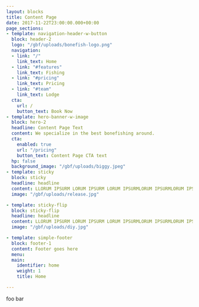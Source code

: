```yaml
---
layout: blocks
title: Content Page
date: 2017-11-22T23:00:00.000+00:00
page_sections:
- template: navigation-header-w-button
  block: header-2
  logo: "/gbf/uploads/bonefish-logo.png"
  navigation:
  - link: "/"
    link_text: Home
  - link: "#features"
    link_text: Fishing
  - link: "#pricing"
    link_text: Pricing
  - link: "#team"
    link_text: Lodge
  cta:
    url: /
    button_text: Book Now
- template: hero-banner-w-image
  block: hero-2
  headline: Content Page Text
  content: We specialize in the best bonefishing around.
  cta:
    enabled: true
    url: "/pricing"
    button_text: Content Page CTA text
  hp: false
  background_image: "/gbf/uploads/biggy.jpeg"
- template: sticky
  block: sticky
  headline: headline
  content: LLORUM IPSURM LORUM IPSURM LORUM IPSURMLORUM IPSURMLORUM IPSURMLORUM IPSURMLORUM IPSURMLORUM LORUM IPSURM LORUM IPSURM LORUM IPSURMLORUM IPSURMLORUM IPSURMLORUM IPSURMLORUM IPSURMLORUM LORUM IPSURM LORUM IPSURM LORUM IPSURMLORUM IPSURMLORUM IPSURMLORUM IPSURMLORUM IPSURMLORUM LORUM IPSURM LORUM IPSURM LORUM IPSURMLORUM IPSURMLORUM IPSURMLORUM IPSURMLORUM IPSURMLORUM LORUM IPSURM LORUM IPSURM LORUM IPSURMLORUM IPSURMLORUM IPSURMLORUM IPSURMLORUM IPSURMLORUM LORUM IPSURM LORUM IPSURM LORUM IPSURMLORUM IPSURMLORUM IPSURMLORUM IPSURMLORUM IPSURMLORUM LORUM IPSURM LORUM IPSURM LORUM IPSURMLORUM IPSURMLORUM IPSURMLORUM IPSURMLORUM IPSURMLORUM LORUM IPSURM LORUM IPSURM LORUM IPSURMLORUM IPSURMLORUM IPSURMLORUM IPSURMLORUM IPSURMLORUM LORUM IPSURM LORUM IPSURM LORUM IPSURMLORUM IPSURMLORUM IPSURMLORUM IPSURMLORUM IPSURMLORUM LORUM IPSURM LORUM IPSURM LORUM IPSURMLORUM IPSURMLORUM IPSURMLORUM IPSURMLORUM IPSURMLORUM LORUM IPSURM LORUM IPSURM LORUM IPSURMLORUM IPSURMLORUM IPSURMLORUM IPSURMLORUM IPSURMLORUM LORUM IPSURM LORUM IPSURM LORUM IPSURMLORUM IPSURMLORUM IPSURMLORUM IPSURMLORUM IPSURMLORUM LORUM IPSURM LORUM IPSURM LORUM IPSURMLORUM IPSURMLORUM IPSURMLORUM IPSURMLORUM IPSURMLORUM LORUM IPSURM LORUM IPSURM LORUM IPSURMLORUM IPSURMLORUM IPSURMLORUM IPSURMLORUM IPSURMLORUM LORUM IPSURM LORUM IPSURM LORUM IPSURMLORUM IPSURMLORUM IPSURMLORUM IPSURMLORUM IPSURMLORUM LORUM IPSURM LORUM IPSURM LORUM IPSURMLORUM IPSURMLORUM IPSURMLORUM IPSURMLORUM IPSURMLORUM LORUM IPSURM LORUM IPSURM LORUM IPSURMLORUM IPSURMLORUM IPSURMLORUM IPSURMLORUM IPSURMLORUM IPSURMLORUM IPSURMLORUM IPSURMLORUM LORUM IPSURM LORUM IPSURM LORUM IPSURMLORUM IPSURMLORUM IPSURMLORUM IPSURMLORUM IPSURMLORUM LORUM IPSURM LORUM IPSURM LORUM IPSURMLORUM IPSURMLORUM IPSURMLORUM IPSURMLORUM IPSURMLORUM LORUM IPSURM LORUM IPSURM LORUM IPSURMLORUM IPSURMLORUM IPSURMLORUM IPSURMLORUM IPSURMLORUM LORUM IPSURM LORUM IPSURM LORUM IPSURMLORUM IPSURMLORUM IPSURMLORUM IPSURMLORUM IPSURMLORUM LORUM IPSURM LORUM IPSURM LORUM IPSURMLORUM IPSURMLORUM IPSURMLORUM IPSURMLORUM IPSURMLORUM LORUM IPSURM LORUM IPSURM LORUM IPSURMLORUM IPSURMLORUM IPSURMLORUM IPSURMLORUM IPSURMLORUM LORUM IPSURM LORUM IPSURM LORUM IPSURMLORUM IPSURMLORUM IPSURMLORUM IPSURMLORUM IPSURMLORUM LORUM IPSURM LORUM IPSURM LORUM IPSURMLORUM IPSURMLORUM IPSURMLORUM IPSURMLORUM IPSURMLORUM LORUM IPSURM LORUM IPSURM LORUM IPSURMLORUM IPSURMLORUM IPSURMLORUM IPSURMLORUM IPSURMLORUM LORUM IPSURM LORUM IPSURM LORUM IPSURMLORUM IPSURMLORUM IPSURMLORUM IPSURMLORUM IPSURMLORUM LORUM IPSURM LORUM IPSURM LORUM IPSURMLORUM IPSURMLORUM IPSURMLORUM IPSURMLORUM IPSURMLORUM IPSURMLORUM IPSURMLORUM IPSURMLORUM LORUM IPSURM LORUM IPSURM LORUM IPSURMLORUM IPSURMLORUM IPSURMLORUM IPSURMLORUM IPSURMLORUM LORUM IPSURM LORUM IPSURM LORUM IPSURMLORUM IPSURMLORUM IPSURMLORUM IPSURMLORUM IPSURMLORUM LORUM IPSURM LORUM IPSURM LORUM IPSURMLORUM IPSURMLORUM IPSURMLORUM IPSURMLORUM IPSURMLORUM LORUM IPSURM LORUM IPSURM LORUM IPSURMLORUM IPSURMLORUM IPSURMLORUM IPSURMLORUM IPSURMLORUM LORUM IPSURM LORUM IPSURM LORUM IPSURMLORUM IPSURMLORUM IPSURMLORUM IPSURMLORUM IPSURMLORUM LORUM IPSURM LORUM IPSURM LORUM IPSURMLORUM IPSURMLORUM IPSURMLORUM IPSURMLORUM IPSURMLORUM LORUM IPSURM LORUM IPSURM LORUM IPSURMLORUM IPSURMLORUM IPSURMLORUM IPSURMLORUM IPSURMLORUM LORUM IPSURM LORUM IPSURM LORUM IPSURMLORUM IPSURMLORUM IPSURMLORUM IPSURMLORUM IPSURMLORUM LORUM IPSURM LORUM IPSURM LORUM IPSURMLORUM IPSURMLORUM IPSURMLORUM IPSURMLORUM IPSURMLORUM LORUM IPSURM LORUM IPSURM LORUM IPSURMLORUM IPSURMLORUM IPSURMLORUM IPSURMLORUM IPSURMLORUM LORUM IPSURM LORUM IPSURM LORUM IPSURMLORUM IPSURMLORUM IPSURMLORUM IPSURMLORUM IPSURMLORUM IPSURMLORUM IPSURMLORUM IPSURMLORUM LORUM IPSURM LORUM IPSURM LORUM IPSURMLORUM IPSURMLORUM IPSURMLORUM IPSURMLORUM IPSURMLORUM LORUM IPSURM LORUM IPSURM LORUM IPSURMLORUM IPSURMLORUM IPSURMLORUM IPSURMLORUM IPSURMLORUM LORUM IPSURM LORUM IPSURM LORUM IPSURMLORUM IPSURMLORUM IPSURMLORUM IPSURMLORUM IPSURMLORUM LORUM IPSURM LORUM IPSURM LORUM IPSURMLORUM IPSURMLORUM IPSURMLORUM IPSURMLORUM IPSURMLORUM LORUM IPSURM LORUM IPSURM LORUM IPSURMLORUM IPSURMLORUM IPSURMLORUM IPSURMLORUM IPSURMLORUM LORUM IPSURM LORUM IPSURM LORUM IPSURMLORUM IPSURMLORUM IPSURMLORUM IPSURMLORUM IPSURMLORUM LORUM IPSURM LORUM IPSURM LORUM IPSURMLORUM IPSURMLORUM IPSURMLORUM IPSURMLORUM IPSURMLORUM LORUM IPSURM LORUM IPSURM LORUM IPSURMLORUM IPSURMLORUM IPSURMLORUM IPSURMLORUM IPSURMLORUM LORUM IPSURM LORUM IPSURM LORUM IPSURMLORUM IPSURMLORUM IPSURMLORUM IPSURMLORUM IPSURMLORUM LORUM IPSURM LORUM IPSURM LORUM IPSURMLORUM IPSURMLORUM IPSURMLORUM IPSURMLORUM IPSURMLORUM LORUM IPSURM LORUM IPSURM LORUM IPSURMLORUM IPSURMLORUM IPSURMLORUM IPSURMLORUM IPSURMLORUM IPSURMLORUM IPSURMLORUM IPSURMLORUM LORUM IPSURM LORUM IPSURM LORUM IPSURMLORUM IPSURMLORUM IPSURMLORUM IPSURMLORUM IPSURMLORUM LORUM IPSURM LORUM IPSURM LORUM IPSURMLORUM IPSURMLORUM IPSURMLORUM IPSURMLORUM IPSURMLORUM LORUM IPSURM LORUM IPSURM LORUM IPSURMLORUM IPSURMLORUM IPSURMLORUM IPSURMLORUM IPSURMLORUM LORUM IPSURM LORUM IPSURM LORUM IPSURMLORUM IPSURMLORUM IPSURMLORUM IPSURMLORUM IPSURMLORUM LORUM IPSURM LORUM IPSURM LORUM IPSURMLORUM IPSURMLORUM IPSURMLORUM IPSURMLORUM IPSURMLORUM LORUM IPSURM LORUM IPSURM LORUM IPSURMLORUM IPSURMLORUM IPSURMLORUM IPSURMLORUM IPSURMLORUM LORUM IPSURM LORUM IPSURM LORUM IPSURMLORUM IPSURMLORUM IPSURMLORUM IPSURMLORUM IPSURMLORUM LORUM IPSURM LORUM IPSURM LORUM IPSURMLORUM IPSURMLORUM IPSURMLORUM IPSURMLORUM IPSURMLORUM LORUM IPSURM LORUM IPSURM LORUM IPSURMLORUM IPSURMLORUM IPSURMLORUM IPSURMLORUM IPSURMLORUM LORUM IPSURM LORUM IPSURM LORUM IPSURMLORUM IPSURMLORUM IPSURMLORUM IPSURMLORUM IPSURMLORUM LORUM IPSURM LORUM IPSURM LORUM IPSURMLORUM IPSURMLORUM IPSURMLORUM IPSURMLORUM IPSURMLORUM IPSURMLORUM IPSURMLORUM IPSURMLORUM LORUM IPSURM LORUM IPSURM LORUM IPSURMLORUM IPSURMLORUM IPSURMLORUM IPSURMLORUM IPSURMLORUM LORUM IPSURM LORUM IPSURM LORUM IPSURMLORUM IPSURMLORUM IPSURMLORUM IPSURMLORUM IPSURMLORUM LORUM IPSURM LORUM IPSURM LORUM IPSURMLORUM IPSURMLORUM IPSURMLORUM IPSURMLORUM IPSURMLORUM LORUM IPSURM LORUM IPSURM LORUM IPSURMLORUM IPSURMLORUM IPSURMLORUM IPSURMLORUM IPSURMLORUM LORUM IPSURM LORUM IPSURM LORUM IPSURMLORUM IPSURMLORUM IPSURMLORUM IPSURMLORUM IPSURMLORUM LORUM IPSURM LORUM IPSURM LORUM IPSURMLORUM IPSURMLORUM IPSURMLORUM IPSURMLORUM IPSURMLORUM LORUM IPSURM LORUM IPSURM LORUM IPSURMLORUM IPSURMLORUM IPSURMLORUM IPSURMLORUM IPSURMLORUM LORUM IPSURM LORUM IPSURM LORUM IPSURMLORUM IPSURMLORUM IPSURMLORUM IPSURMLORUM IPSURMLORUM LORUM IPSURM LORUM IPSURM LORUM IPSURMLORUM IPSURMLORUM IPSURMLORUM IPSURMLORUM IPSURMLORUM LORUM IPSURM LORUM IPSURM LORUM IPSURMLORUM IPSURMLORUM IPSURMLORUM IPSURMLORUM IPSURMLORUM LORUM IPSURM LORUM IPSURM LORUM IPSURMLORUM IPSURMLORUM IPSURMLORUM IPSURMLORUM IPSURMLORUM 
  image: "/gbf/uploads/release.jpg"

- template: sticky-flip
  block: sticky-flip
  headline: headline
  content: LLORUM IPSURM LORUM IPSURM LORUM IPSURMLORUM IPSURMLORUM IPSURMLORUM IPSURMLORUM IPSURMLORUM LORUM IPSURM LORUM IPSURM LORUM IPSURMLORUM IPSURMLORUM IPSURMLORUM IPSURMLORUM IPSURMLORUM LORUM IPSURM LORUM IPSURM LORUM IPSURMLORUM IPSURMLORUM IPSURMLORUM IPSURMLORUM IPSURMLORUM LORUM IPSURM LORUM IPSURM LORUM IPSURMLORUM IPSURMLORUM IPSURMLORUM IPSURMLORUM IPSURMLORUM LORUM IPSURM LORUM IPSURM LORUM IPSURMLORUM IPSURMLORUM IPSURMLORUM IPSURMLORUM IPSURMLORUM LORUM IPSURM LORUM IPSURM LORUM IPSURMLORUM IPSURMLORUM IPSURMLORUM IPSURMLORUM IPSURMLORUM LORUM IPSURM LORUM IPSURM LORUM IPSURMLORUM IPSURMLORUM IPSURMLORUM IPSURMLORUM IPSURMLORUM LORUM IPSURM LORUM IPSURM LORUM IPSURMLORUM IPSURMLORUM IPSURMLORUM IPSURMLORUM IPSURMLORUM LORUM IPSURM LORUM IPSURM LORUM IPSURMLORUM IPSURMLORUM IPSURMLORUM IPSURMLORUM IPSURMLORUM LORUM IPSURM LORUM IPSURM LORUM IPSURMLORUM IPSURMLORUM IPSURMLORUM IPSURMLORUM IPSURMLORUM LORUM IPSURM LORUM IPSURM LORUM IPSURMLORUM IPSURMLORUM IPSURMLORUM IPSURMLORUM IPSURMLORUM LORUM IPSURM LORUM IPSURM LORUM IPSURMLORUM IPSURMLORUM IPSURMLORUM IPSURMLORUM IPSURMLORUM LORUM IPSURM LORUM IPSURM LORUM IPSURMLORUM IPSURMLORUM IPSURMLORUM IPSURMLORUM IPSURMLORUM LORUM IPSURM LORUM IPSURM LORUM IPSURMLORUM IPSURMLORUM IPSURMLORUM IPSURMLORUM IPSURMLORUM LORUM IPSURM LORUM IPSURM LORUM IPSURMLORUM IPSURMLORUM IPSURMLORUM IPSURMLORUM IPSURMLORUM LORUM IPSURM LORUM IPSURM LORUM IPSURMLORUM IPSURMLORUM IPSURMLORUM IPSURMLORUM IPSURMLORUM LORUM IPSURM LORUM IPSURM LORUM IPSURMLORUM IPSURMLORUM IPSURMLORUM IPSURMLORUM IPSURMLORUM IPSURMLORUM IPSURMLORUM IPSURMLORUM LORUM IPSURM LORUM IPSURM LORUM IPSURMLORUM IPSURMLORUM IPSURMLORUM IPSURMLORUM IPSURMLORUM LORUM IPSURM LORUM IPSURM LORUM IPSURMLORUM IPSURMLORUM IPSURMLORUM IPSURMLORUM IPSURMLORUM LORUM IPSURM LORUM IPSURM LORUM IPSURMLORUM IPSURMLORUM IPSURMLORUM IPSURMLORUM IPSURMLORUM LORUM IPSURM LORUM IPSURM LORUM IPSURMLORUM IPSURMLORUM IPSURMLORUM IPSURMLORUM IPSURMLORUM LORUM IPSURM LORUM IPSURM LORUM IPSURMLORUM IPSURMLORUM IPSURMLORUM IPSURMLORUM IPSURMLORUM LORUM IPSURM LORUM IPSURM LORUM IPSURMLORUM IPSURMLORUM IPSURMLORUM IPSURMLORUM IPSURMLORUM LORUM IPSURM LORUM IPSURM LORUM IPSURMLORUM IPSURMLORUM IPSURMLORUM IPSURMLORUM IPSURMLORUM LORUM IPSURM LORUM IPSURM LORUM IPSURMLORUM IPSURMLORUM IPSURMLORUM IPSURMLORUM IPSURMLORUM LORUM IPSURM LORUM IPSURM LORUM IPSURMLORUM IPSURMLORUM IPSURMLORUM IPSURMLORUM IPSURMLORUM LORUM IPSURM LORUM IPSURM LORUM IPSURMLORUM IPSURMLORUM IPSURMLORUM IPSURMLORUM IPSURMLORUM LORUM IPSURM LORUM IPSURM LORUM IPSURMLORUM IPSURMLORUM IPSURMLORUM IPSURMLORUM IPSURMLORUM IPSURMLORUM IPSURMLORUM IPSURMLORUM LORUM IPSURM LORUM IPSURM LORUM IPSURMLORUM IPSURMLORUM IPSURMLORUM IPSURMLORUM IPSURMLORUM LORUM IPSURM LORUM IPSURM LORUM IPSURMLORUM IPSURMLORUM IPSURMLORUM IPSURMLORUM IPSURMLORUM LORUM IPSURM LORUM IPSURM LORUM IPSURMLORUM IPSURMLORUM IPSURMLORUM IPSURMLORUM IPSURMLORUM LORUM IPSURM LORUM IPSURM LORUM IPSURMLORUM IPSURMLORUM IPSURMLORUM IPSURMLORUM IPSURMLORUM LORUM IPSURM LORUM IPSURM LORUM IPSURMLORUM IPSURMLORUM IPSURMLORUM IPSURMLORUM IPSURMLORUM LORUM IPSURM LORUM IPSURM LORUM IPSURMLORUM IPSURMLORUM IPSURMLORUM IPSURMLORUM IPSURMLORUM LORUM IPSURM LORUM IPSURM LORUM IPSURMLORUM IPSURMLORUM IPSURMLORUM IPSURMLORUM IPSURMLORUM LORUM IPSURM LORUM IPSURM LORUM IPSURMLORUM IPSURMLORUM IPSURMLORUM IPSURMLORUM IPSURMLORUM LORUM IPSURM LORUM IPSURM LORUM IPSURMLORUM IPSURMLORUM IPSURMLORUM IPSURMLORUM IPSURMLORUM LORUM IPSURM LORUM IPSURM LORUM IPSURMLORUM IPSURMLORUM IPSURMLORUM IPSURMLORUM IPSURMLORUM LORUM IPSURM LORUM IPSURM LORUM IPSURMLORUM IPSURMLORUM IPSURMLORUM IPSURMLORUM IPSURMLORUM IPSURMLORUM IPSURMLORUM IPSURMLORUM LORUM IPSURM LORUM IPSURM LORUM IPSURMLORUM IPSURMLORUM IPSURMLORUM IPSURMLORUM IPSURMLORUM LORUM IPSURM LORUM IPSURM LORUM IPSURMLORUM IPSURMLORUM IPSURMLORUM IPSURMLORUM IPSURMLORUM LORUM IPSURM LORUM IPSURM LORUM IPSURMLORUM IPSURMLORUM IPSURMLORUM IPSURMLORUM IPSURMLORUM LORUM IPSURM LORUM IPSURM LORUM IPSURMLORUM IPSURMLORUM IPSURMLORUM IPSURMLORUM IPSURMLORUM LORUM IPSURM LORUM IPSURM LORUM IPSURMLORUM IPSURMLORUM IPSURMLORUM IPSURMLORUM IPSURMLORUM LORUM IPSURM LORUM IPSURM LORUM IPSURMLORUM IPSURMLORUM IPSURMLORUM IPSURMLORUM IPSURMLORUM LORUM IPSURM LORUM IPSURM LORUM IPSURMLORUM IPSURMLORUM IPSURMLORUM IPSURMLORUM IPSURMLORUM LORUM IPSURM LORUM IPSURM LORUM IPSURMLORUM IPSURMLORUM IPSURMLORUM IPSURMLORUM IPSURMLORUM LORUM IPSURM LORUM IPSURM LORUM IPSURMLORUM IPSURMLORUM IPSURMLORUM IPSURMLORUM IPSURMLORUM LORUM IPSURM LORUM IPSURM LORUM IPSURMLORUM IPSURMLORUM IPSURMLORUM IPSURMLORUM IPSURMLORUM LORUM IPSURM LORUM IPSURM LORUM IPSURMLORUM IPSURMLORUM IPSURMLORUM IPSURMLORUM IPSURMLORUM IPSURMLORUM IPSURMLORUM IPSURMLORUM LORUM IPSURM LORUM IPSURM LORUM IPSURMLORUM IPSURMLORUM IPSURMLORUM IPSURMLORUM IPSURMLORUM LORUM IPSURM LORUM IPSURM LORUM IPSURMLORUM IPSURMLORUM IPSURMLORUM IPSURMLORUM IPSURMLORUM LORUM IPSURM LORUM IPSURM LORUM IPSURMLORUM IPSURMLORUM IPSURMLORUM IPSURMLORUM IPSURMLORUM LORUM IPSURM LORUM IPSURM LORUM IPSURMLORUM IPSURMLORUM IPSURMLORUM IPSURMLORUM IPSURMLORUM LORUM IPSURM LORUM IPSURM LORUM IPSURMLORUM IPSURMLORUM IPSURMLORUM IPSURMLORUM IPSURMLORUM LORUM IPSURM LORUM IPSURM LORUM IPSURMLORUM IPSURMLORUM IPSURMLORUM IPSURMLORUM IPSURMLORUM LORUM IPSURM LORUM IPSURM LORUM IPSURMLORUM IPSURMLORUM IPSURMLORUM IPSURMLORUM IPSURMLORUM LORUM IPSURM LORUM IPSURM LORUM IPSURMLORUM IPSURMLORUM IPSURMLORUM IPSURMLORUM IPSURMLORUM LORUM IPSURM LORUM IPSURM LORUM IPSURMLORUM IPSURMLORUM IPSURMLORUM IPSURMLORUM IPSURMLORUM LORUM IPSURM LORUM IPSURM LORUM IPSURMLORUM IPSURMLORUM IPSURMLORUM IPSURMLORUM IPSURMLORUM LORUM IPSURM LORUM IPSURM LORUM IPSURMLORUM IPSURMLORUM IPSURMLORUM IPSURMLORUM IPSURMLORUM IPSURMLORUM IPSURMLORUM IPSURMLORUM LORUM IPSURM LORUM IPSURM LORUM IPSURMLORUM IPSURMLORUM IPSURMLORUM IPSURMLORUM IPSURMLORUM LORUM IPSURM LORUM IPSURM LORUM IPSURMLORUM IPSURMLORUM IPSURMLORUM IPSURMLORUM IPSURMLORUM LORUM IPSURM LORUM IPSURM LORUM IPSURMLORUM IPSURMLORUM IPSURMLORUM IPSURMLORUM IPSURMLORUM LORUM IPSURM LORUM IPSURM LORUM IPSURMLORUM IPSURMLORUM IPSURMLORUM IPSURMLORUM IPSURMLORUM LORUM IPSURM LORUM IPSURM LORUM IPSURMLORUM IPSURMLORUM IPSURMLORUM IPSURMLORUM IPSURMLORUM LORUM IPSURM LORUM IPSURM LORUM IPSURMLORUM IPSURMLORUM IPSURMLORUM IPSURMLORUM IPSURMLORUM LORUM IPSURM LORUM IPSURM LORUM IPSURMLORUM IPSURMLORUM IPSURMLORUM IPSURMLORUM IPSURMLORUM LORUM IPSURM LORUM IPSURM LORUM IPSURMLORUM IPSURMLORUM IPSURMLORUM IPSURMLORUM IPSURMLORUM LORUM IPSURM LORUM IPSURM LORUM IPSURMLORUM IPSURMLORUM IPSURMLORUM IPSURMLORUM IPSURMLORUM LORUM IPSURM LORUM IPSURM LORUM IPSURMLORUM IPSURMLORUM IPSURMLORUM IPSURMLORUM IPSURMLORUM LORUM IPSURM LORUM IPSURM LORUM IPSURMLORUM IPSURMLORUM IPSURMLORUM IPSURMLORUM IPSURMLORUM
  image: "/gbf/uploads/diy.jpg"

- template: simple-footer
  block: footer-1
  content: Footer goes here
  menu:
  main:
    identifier: home
    weight: 1
    title: Home

---
```

foo bar